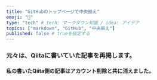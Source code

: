 ```yaml
---
title: "GitHubのトップページで中央揃え"
emoji: "🐙"
type: "tech" # tech: マークダウン知識 / idea: アイデア
topics: ["markdown", "GitHub", "中央揃え"]
published: false # trueを指定する
---
```


### 元々は、Qiitaに書いていた記事を再掲します。

#### 私の書いたQiita側の記事はアカウント削除と共に消えました。

